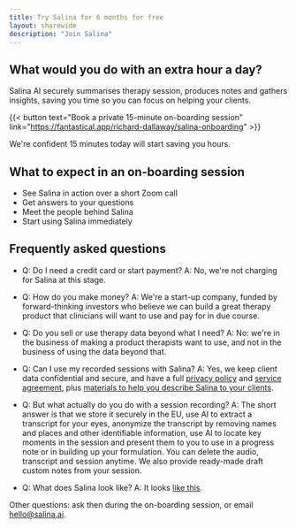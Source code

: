 ```yaml
---
title: Try Salina for 6 months for free
layout: sharewide
description: "Join Salina"
---
```


## What would you do with an extra hour a day?

Salina AI securely summarises therapy session, produces notes and gathers insights, 
saving you time so you can focus on helping your clients.

{{< button text="Book a private 15-minute on-boarding session" link="https://fantastical.app/richard-dallaway/salina-onboarding" >}}

We're confident 15 minutes today will start saving you hours.

## What to expect in an on-boarding session

- See Salina in action over a short Zoom call
- Get answers to your questions
- Meet the people behind Salina
- Start using Salina immediately

## Frequently asked questions

- Q: Do I need a credit card or start payment? A: No, we're not charging for Salina at this stage.

- Q: How do you make money? A: We're a start-up company, funded by forward-thinking investors who believe we can build a great therapy product that clinicians will want to use and pay for in due course. 

- Q: Do you sell or use therapy data beyond what I need? A: No: we're in the business of making a product therapists want to use, and not in the business of using the data beyond that. 

- Q: Can I use my recorded sessions with Salina? A: Yes, we keep client data confidential and secure, and have a full [privacy policy](/terms/privacy-therapist/) and [service agreement](/terms/service/), plus [materials to help you describe Salina to your clients](/terms/for-clients/).

- Q: But what actually do you do with a session recording? A: The short answer is that we store it securely in the EU, use AI to extract a transcript for your eyes, anonymize the transcript by removing names and places and other identifiable information, use AI to locate key moments in the session and present them to you to use in a progress note or in building up your formulation. You can delete the audio, transcript and session anytime. We also provide ready-made draft custom notes from your session.

- Q: What does Salina look like? A: It looks [like this](/share/2023/screenshot).

Other questions: ask then during the on-boarding session, or email <hello@salina.ai>.


